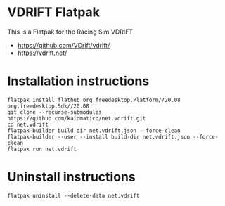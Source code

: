 # VDRIFT Flatpak
This is a Flatpak for the Racing Sim VDRIFT
- https://github.com/VDrift/vdrift/
- https://vdrift.net/


# Installation instructions
```
flatpak install flathub org.freedesktop.Platform//20.08 org.freedesktop.Sdk//20.08
git clone --recurse-submodules https://github.com/kaiomatico/net.vdrift.git
cd net.vdrift
flatpak-builder build-dir net.vdrift.json --force-clean
flatpak-builder --user --install build-dir net.vdrift.json --force-clean
flatpak run net.vdrift
```

# Uninstall instructions
```
flatpak uninstall --delete-data net.vdrift
```